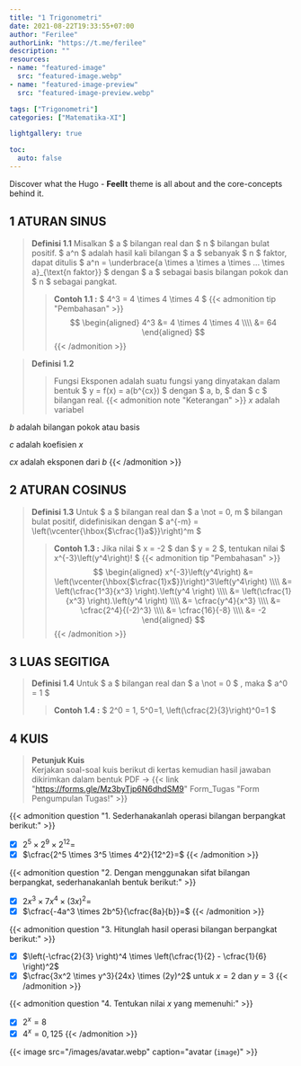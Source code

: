 ```yaml
---
title: "1 Trigonometri"
date: 2021-08-22T19:33:55+07:00
author: "Ferilee"
authorLink: "https://t.me/ferilee"
description: ""
resources:
- name: "featured-image"
  src: "featured-image.webp"
- name: "featured-image-preview"
  src: "featured-image-preview.webp"

tags: ["Trigonometri"]
categories: ["Matematika-XI"]

lightgallery: true

toc:
  auto: false
---
```


Discover what the Hugo - **FeelIt** theme is all about and the core-concepts behind it.

<!--more-->

## 1 ATURAN SINUS
> **Definisi 1.1** Misalkan $ a $ bilangan real dan $ n $ bilangan bulat positif. $ a^n $ adalah hasil kali bilangan $ a $ sebanyak $ n $ faktor, dapat ditulis $ a^n = \underbrace{a \times a \times a \times ... \times a}_{\text{n faktor}} $ dengan $ a $ sebagai basis bilangan pokok dan $ n $ sebagai pangkat.
>> **Contoh 1.1 :** $ 4^3 = 4 \times 4 \times 4 $
{{< admonition tip "Pembahasan" >}}
$$  \begin{aligned}  4^3 &= 4 \times 4 \times 4 \\\\  &= 64  \end{aligned} $$
{{< /admonition >}}

> **Definisi 1.2**
>> Fungsi Eksponen adalah suatu fungsi yang dinyatakan dalam bentuk $ y = f(x) = a(b^{cx}) $ dengan $ a, b, $ dan $ c $ bilangan real.
{{< admonition note "Keterangan" >}}
$x$ adalah variabel

$b$ adalah bilangan pokok atau basis

$c$ adalah koefisien $x$

$cx$ adalah eksponen dari $b$
{{< /admonition >}}

## 2 ATURAN COSINUS
> **Definisi 1.3** Untuk $ a $ bilangan real dan $ a \not = 0, m $ bilangan bulat positif, didefinisikan dengan $ a^{-m} = \left(\vcenter{\hbox{$\cfrac{1}a$}}\right)^m $
>> **Contoh 1.3 :** Jika nilai $ x = -2 $ dan $ y = 2 $, tentukan nilai $ x^{-3}\left(y^4\right)! $
{{< admonition tip "Pembahasan" >}}
$$  \begin{aligned} x^{-3}\left(y^4\right) &= \left(\vcenter{\hbox{$\cfrac{1}x$}}\right)^3\left(y^4\right) \\\\ &= \left(\cfrac{1^3}{x^3} \right).\left(y^4 \right) \\\\ &= \left(\cfrac{1}{x^3} \right).\left(y^4 \right) \\\\ &= \cfrac{y^4}{x^3} \\\\ &= \cfrac{2^4}{(-2)^3} \\\\ &= \cfrac{16}{-8} \\\\ &= -2 \end{aligned} $$
{{< /admonition >}}

## 3 LUAS SEGITIGA
> **Definisi 1.4** Untuk $ a $ bilangan real dan $ a \not = 0 $ , maka $ a^0 = 1 $
>> **Contoh 1.4 :** $ 2^0 = 1, 5^0=1, \left(\cfrac{2}{3}\right)^0=1 $



## 4 KUIS
> **Petunjuk Kuis**
\
Kerjakan soal-soal kuis berikut di kertas kemudian hasil jawaban dikirimkan dalam bentuk PDF $\to$ {{< link "https://forms.gle/Mz3byTjp6N6dhdSM9" Form_Tugas "Form Pengumpulan Tugas!" >}}

{{< admonition question "1. Sederhanakanlah operasi bilangan berpangkat berikut:" >}}
- [x] $2^5 \times 2^9 \times 2^{12}=$
- [x] $\cfrac{2^5 \times 3^5 \times 4^2}{12^2}=$
{{< /admonition >}}

{{< admonition question "2. Dengan menggunakan sifat bilangan berpangkat, sederhanakanlah bentuk berikut:" >}}
- [x] $2x^3 \times 7x^4 \times (3x)^2=$
- [x] $\cfrac{-4a^3 \times 2b^5}{\cfrac{8a}{b}}=$
{{< /admonition >}}

{{< admonition question "3. Hitunglah hasil operasi bilangan berpangkat berikut:" >}}
- [x] $\left(-\cfrac{2}{3} \right)^4 \times \left(\cfrac{1}{2} - \cfrac{1}{6} \right)^2$
- [x] $\cfrac{3x^2 \times y^3}{24x} \times (2y)^2$ untuk $x=2$ dan $y=3$
{{< /admonition >}}

{{< admonition question "4. Tentukan nilai $x$ yang memenuhi:" >}}
- [x] $2^x = 8$
- [x] $4^x = 0,125$
{{< /admonition >}}

{{< image src="/images/avatar.webp" caption="avatar (`image`)" >}}
